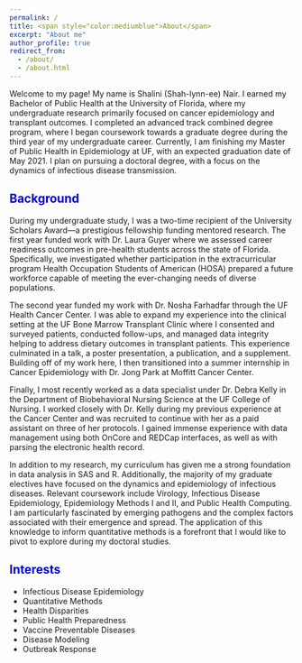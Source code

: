```yaml
---
permalink: /
title: <span style="color:mediumblue">About</span>
excerpt: "About me"
author_profile: true
redirect_from: 
  - /about/
  - /about.html
---
```

  
Welcome to my page! My name is Shalini (Shah-lynn-ee) Nair. I earned my Bachelor of Public Health at the University of Florida, where my undergraduate research primarily focused on cancer epidemiology and transplant outcomes. I completed an advanced track combined degree program, where I began coursework towards a graduate degree during the third year of my undergraduate career. Currently, I am finishing my Master of Public Health in Epidemiology at UF, with an expected graduation date of May 2021. I plan on pursuing a doctoral degree, with a focus on the dynamics of infectious disease transmission. 

## <span style="color:mediumblue">Background</span>  

During my undergraduate study, I was a two-time recipient of the University Scholars Award—a prestigious fellowship funding mentored research. The first year funded work with Dr. Laura Guyer where we assessed career readiness outcomes in pre-health students across the state of Florida. Specifically, we investigated whether participation in the extracurricular program Health Occupation Students of American (HOSA) prepared a future workforce capable of meeting the ever-changing needs of diverse populations.  

The second year funded my work with Dr. Nosha Farhadfar through the UF Health Cancer Center. I was able to expand my experience into the clinical setting at the UF Bone Marrow Transplant Clinic where I consented and surveyed patients, conducted follow-ups, and managed data integrity helping to address dietary outcomes in transplant patients. This experience culminated in a talk, a poster presentation, a publication, and a supplement. Building off of my work here, I then transitioned into a summer internship in Cancer Epidemiology with Dr. Jong Park at Moffitt Cancer Center.   

Finally, I most recently worked as a data specialist under Dr. Debra Kelly in the Department of Biobehavioral Nursing Science at the UF College of Nursing. I worked closely with Dr. Kelly during my previous experience at the Cancer Center and was recruited to continue with her as a paid assistant on three of her protocols. I gained immense experience with data management using both OnCore and REDCap interfaces, as well as with parsing the electronic health record.  

In addition to my research, my curriculum has given me a strong foundation in data analysis in SAS and R. Additionally, the majority of my graduate electives have focused on the dynamics and epidemiology of infectious diseases. Relevant coursework include Virology, Infectious Disease Epidemiology, Epidemiology Methods I and II, and Public Health Computing. I am particularly fascinated by emerging pathogens and the complex factors associated with their emergence and spread. The application of this knowledge to inform quantitative methods is a forefront that I would like to pivot to explore during my doctoral studies. 

## <span style="color:mediumblue">Interests</span>   

* Infectious Disease Epidemiology  
* Quantitative Methods 
* Health Disparities 
* Public Health Preparedness
* Vaccine Preventable Diseases 
* Disease Modeling  
* Outbreak Response

